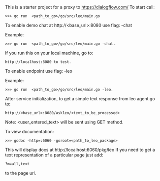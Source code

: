 This is a starter project for a proxy to https://dialogflow.com/
To start call:

    >>> go run  <path_to_go>/go/src/leo/main.go

To enable demo chat at http://<base_url>:8080 use flag: -chat

Example:

    >>> go run  <path_to_go>/go/src/leo/main.go -chat.

If you run this on your local machine, go to:

    http://localhost:8080 to test.

To enable <askleo> endpoint use flag: -leo

Example:

    >>> go run  <path_to_go>/go/src/leo/main.go -leo.

After service initialization, to get a simple text response from leo agent go to:

    http://<base_url>:8080/askleo/<text_to_be_processed>

Note: <user_entered_text> will be sent using GET method.

To view documentation:

    >>> godoc -http=:6060 -goroot=<path_to_leo_package>

This will display docs at http://localhost:6060/pkg/leo
If you need to get a text representation of a particular
page just add:

    ?m=all,text
    
to the page url.    
